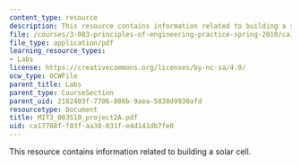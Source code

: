 ```yaml
---
content_type: resource
description: This resource contains information related to building a solar cell.
file: /courses/3-003-principles-of-engineering-practice-spring-2010/ca17788ff03faa38031fe4d141db7fe0_MIT3_003S10_project2A.pdf
file_type: application/pdf
learning_resource_types:
- Labs
license: https://creativecommons.org/licenses/by-nc-sa/4.0/
ocw_type: OCWFile
parent_title: Labs
parent_type: CourseSection
parent_uid: 2182403f-7706-886b-9aea-5838d9930afd
resourcetype: Document
title: MIT3_003S10_project2A.pdf
uid: ca17788f-f03f-aa38-031f-e4d141db7fe0
---
```

This resource contains information related to building a solar cell.